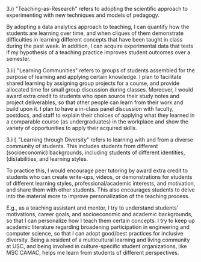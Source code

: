 3.i)
"Teaching-as-Research" refers to adopting the scientific approach to experimenting with new techniques and models of pedagogy.

By adopting a data analytics approach to teaching, I can quantify how the students are learning over time, and when cliques of them demonstrate difficulties in learning different concepts that have been taught in class during the past week. In addition, I can acquire experimental data that tests if my hypothesis of a teaching practice improves student outcomes over a semester.

3.ii)
"Learning Communities" refers to groups of students assembled for the purpose of learning and applying certain knowledge. I plan to facilitate shared learning by assigning group projects for a course, and provide allocated time for small group discussion during classes. Moreover, I would award extra credit to students who open source their study notes and project deliverables, so that other people can learn from their work and build upon it. I plan to have a in-class panel discussion with faculty, postdocs, and staff to explain their choices of applying what they learned in a comparable course (as undergraduates) in the workplace and show the variety of opportunities to apply their acquired skills.

3.iii)
"Learning through Diversity" refers to learning with and from a diverse community of students. This includes students from different (socioeconomic) backgrounds, including students of different identities, (dis)abilities, and learning styles.

To practice this, I would encourage peer tutoring by award extra credit to students who can create write-ups, videos, or demonstrations for students of different learning styles, professional/academic interests, and motivation, and share them with other students. This also encourages students to delve into the material more to improve personalization of the teaching process.

E.g., as a teaching assistant and mentor, I try to understand students' motivations, career goals, and socioeconomic and academic backgrounds, so that I can personalize how I teach them certain concepts. I try to keep up academic literature regarding broadening participation in engineering and computer science, so that I can adopt good/best practices for inclusive diversity. Being a resident of a multicultural learning and living community at USC, and being involved in culture-specific student organizations, like MSC CAMAC, helps me learn from students of different perspectives.
